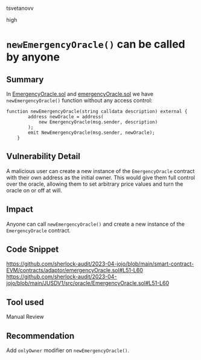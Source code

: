 tsvetanovv

high

# `newEmergencyOracle()` can be called by anyone

## Summary

In [EmergencyOracle.sol](https://github.com/sherlock-audit/2023-04-jojo/blob/main/JUSDV1/src/oracle/EmergencyOracle.sol#L51-L60) and [emergencyOracle.sol](https://github.com/sherlock-audit/2023-04-jojo/blob/main/smart-contract-EVM/contracts/adaptor/emergencyOracle.sol#L51-L60) we have `newEmergencyOracle()` function without any access control:

```solidity
function newEmergencyOracle(string calldata description) external {
        address newOracle = address(
            new EmergencyOracle(msg.sender, description)
        );
        emit NewEmergencyOracle(msg.sender, newOracle);
    }
```

## Vulnerability Detail

A malicious user can create a new instance of the `EmergencyOracle` contract with their own address as the initial owner. This would give them full control over the oracle, allowing them to set arbitrary price values and turn the oracle on or off at will.

## Impact

Anyone can call `newEmergencyOracle()` and create a new instance of the `EmergencyOracle` contract.

## Code Snippet
https://github.com/sherlock-audit/2023-04-jojo/blob/main/smart-contract-EVM/contracts/adaptor/emergencyOracle.sol#L51-L60
https://github.com/sherlock-audit/2023-04-jojo/blob/main/JUSDV1/src/oracle/EmergencyOracle.sol#L51-L60

## Tool used

Manual Review

## Recommendation

Add `onlyOwner` modifier on `newEmergencyOracle()`.